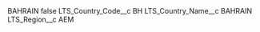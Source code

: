 <?xml version="1.0" encoding="UTF-8"?>
<CustomMetadata xmlns="http://soap.sforce.com/2006/04/metadata" xmlns:xsi="http://www.w3.org/2001/XMLSchema-instance" xmlns:xsd="http://www.w3.org/2001/XMLSchema">
    <label>BAHRAIN</label>
    <protected>false</protected>
    <values>
        <field>LTS_Country_Code__c</field>
        <value xsi:type="xsd:string">BH</value>
    </values>
    <values>
        <field>LTS_Country_Name__c</field>
        <value xsi:type="xsd:string">BAHRAIN</value>
    </values>
    <values>
        <field>LTS_Region__c</field>
        <value xsi:type="xsd:string">AEM</value>
    </values>
</CustomMetadata>
